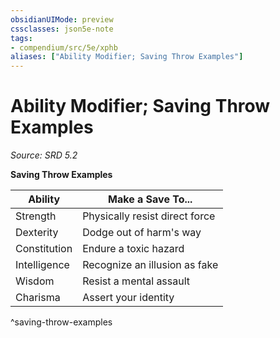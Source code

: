 ```yaml
---
obsidianUIMode: preview
cssclasses: json5e-note
tags:
- compendium/src/5e/xphb
aliases: ["Ability Modifier; Saving Throw Examples"]
---
```

# Ability Modifier; Saving Throw Examples
*Source: SRD 5.2* 

**Saving Throw Examples**

| Ability | Make a Save To... |
|---------|-------------------|
| Strength | Physically resist direct force |
| Dexterity | Dodge out of harm's way |
| Constitution | Endure a toxic hazard |
| Intelligence | Recognize an illusion as fake |
| Wisdom | Resist a mental assault |
| Charisma | Assert your identity |
^saving-throw-examples